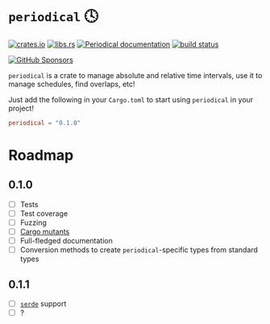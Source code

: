 # `periodical` :clock4:

[![crates.io](https://img.shields.io/crates/v/periodical)](https://crates.io/crates/periodical)
[![libs.rs](https://img.shields.io/badge/libs.rs-cargo--mutants-blue)](https://lib.rs/periodical)
[![Periodical documentation](https://docs.rs/periodical/badge.svg)](https://docs.rs/periodical)
[![build status](https://github.com/maeldroem/periodical/workflows/rust/badge.svg)](https://github.com/maeldroem/periodical/actions)

[![GitHub Sponsors](https://img.shields.io/badge/Sponsor-%E2%9D%A4-%23db61a2.svg?&logo=github&logoColor=white&labelColor=181717&style=flat-square)](https://github.com/sponsors/maeldroem)

`periodical` is a crate to manage absolute and relative time intervals, use it to manage schedules, find overlaps, etc!

Just add the following in your `Cargo.toml` to start using `periodical` in your project!

```toml
periodical = "0.1.0"
```

# Roadmap

## 0.1.0

- [ ] Tests
- [ ] Test coverage
- [ ] Fuzzing
- [ ] [Cargo mutants](https://lib.rs/crates/cargo-mutants)
- [ ] Full-fledged documentation
- [ ] Conversion methods to create `periodical`-specific types from standard types

## 0.1.1

- [ ] [`serde`](https://lib.rs/serde) support
- [ ] ?
